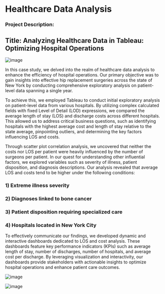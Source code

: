 # Healthcare Data Analysis

### Project Description:


## Title: Analyzing Healthcare Data in Tableau: Optimizing Hospital Operations

![image](https://github.com/Twinkle-Rakesh-Jain/HealthcareDataAnalysis/assets/159181933/c966be5a-a507-485f-b311-d3bfc7e5222d)




In this case study, we delved into the realm of healthcare data analysis to enhance the efficiency of hospital operations. Our primary objective was to gain insights into effective hip replacement surgeries across the state of New York by conducting comprehensive exploratory analysis on patient-level data spanning a single year.

To achieve this, we employed Tableau to conduct initial exploratory analysis on patient-level data from various hospitals. By utilizing complex calculated fields with fixed Level of Detail (LOD) expressions, we compared the average length of stay (LOS) and discharge costs across different hospitals. This allowed us to address critical business questions, such as identifying hospitals with the highest average cost and length of stay relative to the state average, pinpointing outliers, and determining the key factors influencing LOS and costs.

Through scatter plot correlation analysis, we uncovered that neither the costs nor LOS per patient were heavily influenced by the number of surgeons per patient. In our quest for understanding other influential factors, we explored variables such as severity of illness, patient disposition, and diagnosis descriptions. Our analysis revealed that average LOS and costs tend to be higher under the following conditions:

### 1) Extreme illness severity
### 2) Diagnoses linked to bone cancer
### 3) Patient disposition requiring specialized care
### 4) Hospitals located in New York City
   
To effectively communicate our findings, we developed dynamic and interactive dashboards dedicated to LOS and cost analysis. These dashboards feature key performance indicators (KPIs) such as average length of stay, number of discharges, number of hospitals, and average cost per discharge. By leveraging visualization and interactivity, our dashboards provide stakeholders with actionable insights to optimize hospital operations and enhance patient care outcomes.

![image](https://github.com/Twinkle-Rakesh-Jain/HealthcareDataAnalysis/assets/159181933/1967e688-80c4-43ca-8ee3-946c2b19d764)



![image](https://github.com/Twinkle-Rakesh-Jain/HealthcareDataAnalysis/assets/159181933/771335d8-18b4-4dd2-9d55-d6bf79969dd5)




